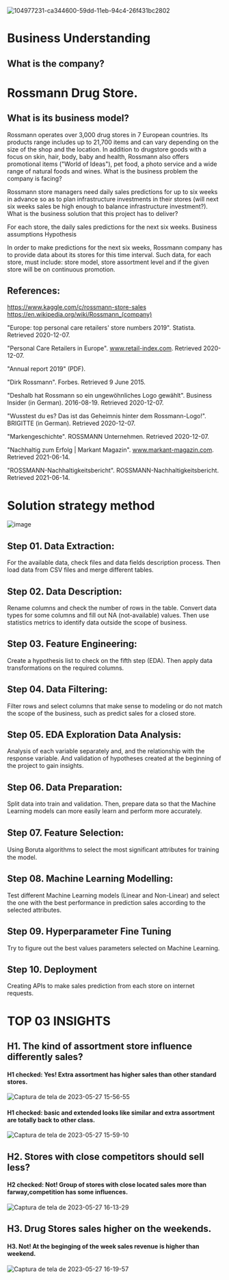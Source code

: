![104977231-ca344600-59dd-11eb-94c4-26f431bc2802](https://github.com/ehgeraldo/Rossmann_Store_Sales/assets/58346288/27599405-61d6-425c-bd55-d2dfc960b20c)


# Business Understanding

## What is the company?

# Rossmann Drug Store.
## What is its business model?

Rossmann operates over 3,000 drug stores in 7 European countries. Its products range includes up to 21,700 items and can vary depending on the size of the shop and the location. In addition to drugstore goods with a focus on skin, hair, body, baby and health, Rossmann also offers promotional items ("World of Ideas"), pet food, a photo service and a wide range of natural foods and wines. What is the business problem the company is facing?

Rossmann store managers need daily sales predictions for up to six weeks in advance so as to plan infrastructure investments in their stores (will next six weeks sales be high enough to balance infrastructure investment?). What is the business solution that this project has to deliver?

For each store, the daily sales predictions for the next six weeks.
Business assumptions
Hypothesis

In order to make predictions for the next six weeks, Rossmann company has to provide data about its stores for this time interval. Such data, for each store, must include: store model, store assortment level and if the given store will be on continuous promotion.

## References:

https://www.kaggle.com/c/rossmann-store-sales https://en.wikipedia.org/wiki/Rossmann_(company)

"Europe: top personal care retailers' store numbers 2019". Statista. Retrieved 2020-12-07.

"Personal Care Retailers in Europe". www.retail-index.com. Retrieved 2020-12-07.

"Annual report 2019" (PDF).

"Dirk Rossmann". Forbes. Retrieved 9 June 2015.

"Deshalb hat Rossmann so ein ungewöhnliches Logo gewählt". Business Insider (in German). 2016-08-19. Retrieved 2020-12-07.

"Wusstest du es? Das ist das Geheimnis hinter dem Rossmann-Logo!". BRIGITTE (in German). Retrieved 2020-12-07.

"Markengeschichte". ROSSMANN Unternehmen. Retrieved 2020-12-07.

"Nachhaltig zum Erfolg | Markant Magazin". www.markant-magazin.com. Retrieved 2021-06-14.

"ROSSMANN-Nachhaltigkeitsbericht". ROSSMANN-Nachhaltigkeitsbericht. Retrieved 2021-06-14.

# Solution strategy method
![image](https://user-images.githubusercontent.com/58346288/224571421-ee98ac7f-5ce8-4300-95d0-a60b8bd8b995.png)




##  Step 01. Data Extraction:
For the available data, check files and data fields description process. Then load data from CSV files and merge different tables.

##  Step 02. Data Description:
Rename columns and check the number of rows in the table. Convert data types for some columns and fill out NA (not-available) values. Then use statistics metrics to identify data outside the scope of business.

##  Step 03. Feature Engineering:
Create a hypothesis list to check on the fifth step (EDA). Then apply data transformations on the required columns.

##  Step 04. Data Filtering:
Filter rows and select columns that make sense to modeling or do not match the scope of the business, such as predict sales for a closed store.

## Step 05. EDA Exploration Data Analysis:
Analysis of each variable separately and, and the relationship with the response variable. And validation of hypotheses created at the beginning of the project to gain insights.

##  Step 06. Data Preparation:
Split data into train and validation. Then, prepare data so that the Machine Learning models can more easily learn and perform more accurately.

##  Step 07. Feature Selection:
Using Boruta algorithms to select the most signiﬁcant attributes for training the model.

##  Step 08. Machine Learning Modelling:
Test different Machine Learning models (Linear and Non-Linear) and select the one with the best performance in prediction sales according to the selected attributes.

##  Step 09. Hyperparameter Fine Tuning
Try to figure out the best values parameters selected on Machine Learning.

## Step 10. Deployment
Creating APIs to make sales prediction from each store on internet requests.

# TOP 03 INSIGHTS
## H1. The kind of assortment store influence differently sales?
#### H1 checked: Yes! Extra assortment has higher sales than other standard stores.
![Captura de tela de 2023-05-27 15-56-55](https://github.com/ehgeraldo/Rossmann_Store_Sales/assets/58346288/c6f11150-ef2f-4532-966b-4991a56b27aa)
#### H1 checked: basic and extended looks like similar and extra assortment are totally back to other class.
![Captura de tela de 2023-05-27 15-59-10](https://github.com/ehgeraldo/Rossmann_Store_Sales/assets/58346288/61e3a1af-0190-4766-bbda-2df495997e92)

## H2. Stores with close competitors should sell less?
#### H2 checked: Not! Group of stores with close located sales more than farway,competition has some influences.
![Captura de tela de 2023-05-27 16-13-29](https://github.com/ehgeraldo/Rossmann_Store_Sales/assets/58346288/425be8a8-a8f7-48b6-965a-1dde3f2951bd)

## H3. Drug Stores sales higher on the weekends.
#### H3. Not! At the beginging of the week sales revenue is higher than weekend.
![Captura de tela de 2023-05-27 16-19-57](https://github.com/ehgeraldo/Rossmann_Store_Sales/assets/58346288/9590b18a-d10a-4971-9878-97b0f7ac2be9)







